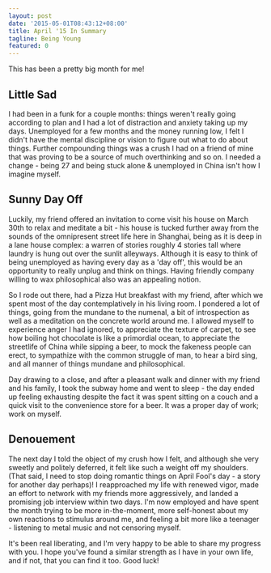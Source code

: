 ```yaml
---
layout: post
date: '2015-05-01T08:43:12+08:00'
title: April '15 In Summary
tagline: Being Young
featured: 0
---
```


This has been a pretty big month for me!

## Little Sad

I had been in a funk for a couple months: things weren't really going according to plan and I had a lot of distraction and anxiety taking up my days. Unemployed for a few months and the money running low, I felt I didn't have the mental discipline or vision to figure out what to do about things. Further compounding things was a crush I had on a friend of mine that was proving to be a source of much overthinking and so on. I needed a change - being 27 and being stuck alone & unemployed in China isn't how I imagine myself.

## Sunny Day Off

Luckily, my friend offered an invitation to come visit his house on March 30th to relax and meditate a bit - his house is tucked further away from the sounds of the omnipresent street life here in Shanghai, being as it is deep in a lane house complex: a warren of stories roughly 4 stories tall where laundry is hung out over the sunlit alleyways. Although it is easy to think of being unemployed as having every day as a 'day off', this would be an opportunity to really unplug and think on things. Having friendly company willing to wax philosophical also was an appealing notion.

So I rode out there, had a Pizza Hut breakfast with my friend, after which we spent most of the day contemplatively in his living room. I pondered a lot of things, going from the mundane to the numenal, a bit of introspection as well as a meditation on the concrete world around me. I allowed myself to experience anger I had ignored, to appreciate the texture of carpet, to see how boiling hot chocolate is like a primordial ocean, to appreciate the streetlife of China while sipping a beer, to mock the fakeness people can erect, to sympathize with the common struggle of man, to hear a bird sing, and all manner of things mundane and philosophical.

Day drawing to a close, and after a pleasant walk and dinner with my friend and his family, I took the subway home and went to sleep - the day ended up feeling exhausting despite the fact it was spent sitting on a couch and a quick visit to the convenience store for a beer. It was a proper day of work; work on myself.

## Denouement

The next day I told the object of my crush how I felt, and although she very sweetly and politely deferred, it felt like such a weight off my shoulders. (That said, I need to stop doing romantic things on April Fool's day - a story for another day perhaps)! I reapproached my life with renewed vigor, made an effort to network with my friends more aggressively, and landed a promising job interview within two days. I'm now employed and have spent the month trying to be more in-the-moment, more self-honest about my own reactions to stimulus around me, and feeling a bit more like a teenager - listening to metal music and not censoring myself.

It's been real liberating, and I'm very happy to be able to share my progress with you. I hope you've found a similar strength as I have in your own life, and if not, that you can find it too. Good luck!
